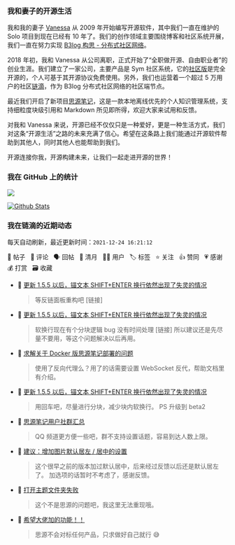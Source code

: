 ### 我和妻子的开源生活

我和我的妻子 [Vanessa](https://github.com/Vanessa219) 从 2009 年开始编写开源软件，其中我们一直在维护的 Solo 项目到现在已经有 10 年了。我们的创作领域主要围绕博客和社区系统开展，我们一直在努力实现 [B3log 构思 - 分布式社区网络](https://ld246.com/article/1546941897596)。

2018 年初，我和 Vanessa 从公司离职，正式开始了“全职做开源、自由职业者”的创业生涯。我们建立了一家公司，主要产品是 Sym 社区系统，它的[社区版](https://github.com/88250/symphony)是完全开源的，个人可基于其开源协议免费使用。另外，我们也运营着一个超过 5 万用户的社区[链滴](https://ld246.com)，作为 B3log 分布式社区网络的社区端节点。

最近我们开启了新项目[思源笔记](https://github.com/siyuan-note/siyuan)，这是一款本地离线优先的个人知识管理系统，支持细粒度块级引用和 Markdown 所见即所得，欢迎大家来试用和反馈。

对我和 Vanessa 来说，开源已经不仅仅只是一种爱好，更是一种生活方式，我们对这条“开源生活”之路的未来充满了信心。希望在这条路上我们能通过开源软件帮助到其他人，同时其他人也能帮助到我们。

开源连接你我，开源构建未来，让我们一起走进开源的世界！

### 我在 GitHub 上的统计

<a title="Hits" target="_blank" href="https://github.com/88250/88250"><img src="https://hits.b3log.org/88250/88250.svg"></a>

[![Github Stats](https://github-readme-stats.vercel.app/api?username=88250&theme=tokyonight&show_icons=true)](https://github.com/88250)

<!--events start -->

### 我在链滴的近期动态

每天自动刷新，最近更新时间：`2021-12-24 16:21:12`

📝 帖子 &nbsp; 💬 评论 &nbsp; 🗣 回帖 &nbsp; 🌙 清月 &nbsp; 👨‍💻 用户 &nbsp; 🏷️ 标签 &nbsp; ⭐️ 关注 &nbsp; 👍 赞同 &nbsp; 💗 感谢 &nbsp; 💰 打赏 &nbsp; 🗃 收藏

* 💬 [更新 1.5.5 以后，锚文本 SHIFT+ENTER 换行依然出现了失灵的情况](https://ld246.com/article/1640312435986/comment/1640316741790#comments)

  > 等反链面板重构吧 [链接]
* 💬 [更新 1.5.5 以后，锚文本 SHIFT+ENTER 换行依然出现了失灵的情况](https://ld246.com/article/1640312435986/comment/1640316254768#comments)

  > 软换行现在有个分块逻辑 bug 没有时间处理 [链接] 所以建议还是先尽量不要用，等这个问题解决以后再用。
* 💬 [求解关于 Docker 版思源笔记部署的问题](https://ld246.com/article/1640313138454/comment/1640316070124#comments)

  > 使用了反向代理么？用了的话需要设置 WebSocket 反代，帮助文档里有介绍。
* 💬 [更新 1.5.5 以后，锚文本 SHIFT+ENTER 换行依然出现了失灵的情况](https://ld246.com/article/1640312435986/comment/1640315982635#comments)

  > 用回车吧，尽量进行分块，减少块内软换行。 PS 升级到 beta2
* 💬 [思源笔记用户社群汇总](https://ld246.com/article/1640266171309/comment/1640314973469#comments)

  > QQ 频道更方便一些吧，群不支持设置话题，容易到达人数上限。
* 💬 [建议：增加图片默认居左 / 居中的设置](https://ld246.com/article/1640274670404/comment/1640274921655#comments)

  > 这个很早之前的版本加过默认居中，后来经过反馈以后还是默认居左了。 加选项的话暂时不考虑了，感谢反馈。
* 💬 [打开主题文件夹失败](https://ld246.com/article/1640272567850/comment/1640274866238#comments)

  > 这个不是思源的问题吧，我这里无法重现哦。
* 💬 [希望大佬加的功能！！](https://ld246.com/article/1640271285026/comment/1640273024099#comments)

  > 思源不会对标任何产品，只求做好自己就行 😅


<!--events end -->
